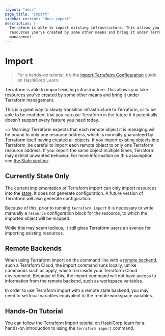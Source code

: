 ```yaml
---
layout: "docs"
page_title: "Import"
sidebar_current: "docs-import"
description: |-
  Terraform is able to import existing infrastructure. This allows you take
  resources you've created by some other means and bring it under Terraform
  management.
---
```


# Import

> For a hands-on tutorial, try the [Import Terraform Configuration](https://learn.hashicorp.com/terraform/state/import?utm_source=WEBSITE&utm_medium=WEB_IO&utm_offer=ARTICLE_PAGE&utm_content=DOCS) guide on HashiCorp Learn.

Terraform is able to import existing infrastructure. This allows you take
resources you've created by some other means and bring it under Terraform
management.

This is a great way to slowly transition infrastructure to Terraform, or
to be able to be confident that you can use Terraform in the future if it
potentially doesn't support every feature you need today.

~> Warning: Terraform expects that each remote object it is managing will be
bound to only one resource address, which is normally guaranteed by Terraform
itself having created all objects. If you import existing objects into Terraform,
be careful to import each remote object to only one Terraform resource address.
If you import the same object multiple times, Terraform may exhibit unwanted
behavior. For more information on this assumption, see
[the State section](/docs/state/).

## Currently State Only

The current implementation of Terraform import can only import resources
into the [state](/docs/state). It does not generate configuration. A future
version of Terraform will also generate configuration.

Because of this, prior to running `terraform import` it is necessary to write
manually a `resource` configuration block for the resource, to which the
imported object will be mapped.

While this may seem tedious, it still gives Terraform users an avenue for
importing existing resources.

## Remote Backends

When using Terraform import on the command line with a [remote
backend](/docs/backends/types/remote.html), such a Terraform Cloud, the import
command runs locally, unlike commands such as apply, which run inside your
Terraform Cloud environment. Because of this, the import command will not have
access to information from the remote backend, such as workspace variables.

In order to use Terraform import with a remote state backend, you may need to
set local variables equivalent to the remote workspace variables.

## Hands-On Tutorial

You can follow the [Terraform Import
tutorial](https://learn.hashicorp.com/tutorials/terraform/state-import?utm_source=WEBSITE&utm_medium=WEB_IO&utm_offer=ARTICLE_PAGE&utm_content=DOCS)
on HashiCorp learn for a hands-on introduction to using the `terraform import`
command.
